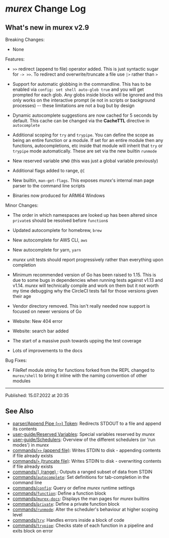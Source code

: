 # _murex_ Change Log

## What's new in murex v2.9

Breaking Changes:

* None

Features:

* `>>` redirect (append to file) operator added. This is just syntactic sugar for `-> >>`. To redirect and overwrite/truncate a file use `|>` rather than `>`

* Support for automatic globbing in the commandline. This has to be enabled via `config: set shell auto-glob true` and you will get prompted for each glob. Any globs inside blocks will be ignored and this only works on the interactive prompt (ie not in scripts or background processes) -- these limitations are not a bug but by design

* Dynamic autocomplete suggestions are now cached for 5 seconds by default. This cache can be changed via the **CacheTTL** directive in `autocomplete`

* Additional scoping for `try` and `trypipe`. You can define the scope as being an entire function or a module. If set for an entire module then any functions, autocompletions, etc inside that module will inherit that `try` or `trypipe` mode automatically. These are set via the new builtin `runmode`

* New reserved variable `$PWD` (this was just a global variable previously)

* Additional flags added to range, `@[`

* New builtin, `man-get-flags`. This exposes _murex_'s internal man page parser to the command line scripts

* Binaries now produced for ARM64 Windows

Minor Changes:

* The order in which namespaces are looked up has been altered since `private`s should be resolved before `function`s

* Updated autocomplete for homebrew, `brew`

* New autocomplete for AWS CLI, `aws`

* New autocomplete for yarn, `yarn`

* _murex_ unit tests should report progressively rather than everything upon completion

* Minimum recommended version of Go has been raised to 1.15. This is due to some bugs in dependencies when running tests against v1.13 and v1.14. _murex_ will technically compile and work on them but it not worth my time debugging why the CircleCI tests fail for those versions given their age

* Vendor directory removed. This isn't really needed now support is focused on newer versions of Go

* Website: New 404 error

* Website: search bar added

* The start of a massive push towards upping the test coverage

* Lots of improvements to the docs

Bug Fixes:

* FileRef module string for functions forked from the REPL changed to `murex/shell` to bring it inline with the naming convention of other modules

<hr>

Published: 15.07.2022 at 20:35

## See Also

* [parser/Append Pipe (`>>`) Token](../parser/pipe-append.md):
  Redirects STDOUT to a file and append its contents
* [user-guide/Reserved Variables](../user-guide/reserved-vars.md):
  Special variables reserved by _murex_
* [user-guide/Schedulers](../user-guide/schedulers.md):
  Overview of the different schedulers (or 'run modes') in _murex_
* [commands/`>>` (append file)](../commands/greater-than-greater-than.md):
  Writes STDIN to disk - appending contents if file already exists
* [commands/`>` (truncate file)](../commands/greater-than.md):
  Writes STDIN to disk - overwriting contents if file already exists
* [commands/`[` (range) ](../commands/range.md):
  Outputs a ranged subset of data from STDIN
* [commands/`autocomplete`](../commands/autocomplete.md):
  Set definitions for tab-completion in the command line
* [commands/`config`](../commands/config.md):
  Query or define _murex_ runtime settings
* [commands/`function`](../commands/function.md):
  Define a function block
* [commands/`murex-docs`](../commands/murex-docs.md):
  Displays the man pages for _murex_ builtins
* [commands/`private`](../commands/private.md):
  Define a private function block
* [commands/`runmode`](../commands/runmode.md):
  Alter the scheduler's behaviour at higher scoping level
* [commands/`try`](../commands/try.md):
  Handles errors inside a block of code
* [commands/`trypipe`](../commands/trypipe.md):
  Checks state of each function in a pipeline and exits block on error